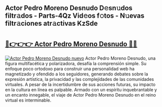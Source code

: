 ## Actor Pedro Moreno Desnudo D𝚎sn𝚞dos filtr𝚊dos - Parts-4Qz Vid𝚎os f𝚘tos - N𝚞evas filtr𝚊ciones atr𝚊ctivas KzSde

# <h2><a href="http://mb0o1sp.tromn.icu/?c=Actor+Pedro+Moreno+Desnudo">🔗👉👉👉 Actor Pedro Moreno Desnudo 🔗🔗</a></h2>

[![Actor Pedro Moreno Desnudo nuevo](https://i.imgur.com/pEAQMta.gif)](http://mb0o1sp.tromn.icu/?c=Actor+Pedro+Moreno+Desnudo)
Actor Pedro Moreno Desnudo, una figura multifacética y polarizadora, desafía la comprensión simple. Su enfoque poco ortodoxo para construir una personalidad web ha magnetizado y ofendido a los seguidores, generando debates sobre la expresión artística, la privacidad y las complejidades de las comunidades virtuales. A pesar de la incertidumbre de sus acciones futuras, su impacto en la cultura en línea es palpable. Armado con un espíritu inquebrantable y un encanto innegable, el viaje de Actor Pedro Moreno Desnudo en el reino virtual es interminable.
